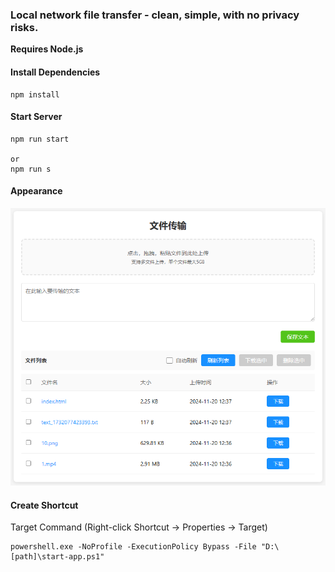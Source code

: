 ### Local network file transfer - clean, simple, with no privacy risks.

**Requires Node.js**

#### Install Dependencies

```console
npm install
```

#### Start Server

```console
npm run start

or
npm run s
```

#### Appearance

![Appearance](appearance.png)


#### Create Shortcut

Target Command (Right-click Shortcut -> Properties -> Target)

```console
powershell.exe -NoProfile -ExecutionPolicy Bypass -File "D:\[path]\start-app.ps1"
```
